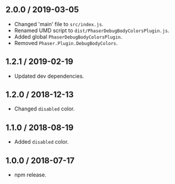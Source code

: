 2.0.0 / 2019-03-05
------------------

- Changed 'main' file to `src/index.js`.
- Renamed UMD script to `dist/PhaserDebugBodyColorsPlugin.js`.
- Added global `PhaserDebugBodyColorsPlugin`.
- Removed `Phaser.Plugin.DebugBodyColors`.

1.2.1 / 2019-02-19
------------------

- Updated dev dependencies.

1.2.0 / 2018-12-13
------------------

- Changed `disabled` color.

1.1.0 / 2018-08-19
------------------

- Added `disabled` color.

1.0.0 / 2018-07-17
------------------

- npm release.

